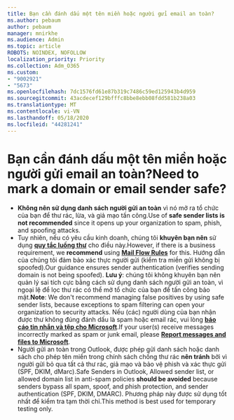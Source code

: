 ```yaml
---
title: Bạn cần đánh dấu một tên miền hoặc người gửi email an toàn?
ms.author: pebaum
author: pebaum
manager: mnirkhe
ms.audience: Admin
ms.topic: article
ROBOTS: NOINDEX, NOFOLLOW
localization_priority: Priority
ms.collection: Adm_O365
ms.custom:
- "9002921"
- "5673"
ms.openlocfilehash: 7dc1576fd61e87b319c7486c59ed125943b4d959
ms.sourcegitcommit: 43acdecef129bfffc8bbe8ebb08fdd581b238a03
ms.translationtype: MT
ms.contentlocale: vi-VN
ms.lasthandoff: 05/18/2020
ms.locfileid: "44281241"
---
```

# <a name="need-to-mark-a-domain-or-email-sender-safe"></a><span data-ttu-id="3989c-102">Bạn cần đánh dấu một tên miền hoặc người gửi email an toàn?</span><span class="sxs-lookup"><span data-stu-id="3989c-102">Need to mark a domain or email sender safe?</span></span>

- <span data-ttu-id="3989c-103">**Không nên sử dụng danh sách người gửi an toàn** vì nó mở ra tổ chức của bạn để thư rác, lừa, và giả mạo tấn công.</span><span class="sxs-lookup"><span data-stu-id="3989c-103">Use of **safe sender lists is not recommended** since it opens up your organization to spam, phish, and spoofing attacks.</span></span>
- <span data-ttu-id="3989c-104">Tuy nhiên, nếu có yêu cầu kinh doanh, chúng tôi **khuyên bạn nên** sử dụng **[quy tắc luồng thư](https://docs.microsoft.com/microsoft-365/security/office-365-security/create-safe-sender-lists-in-office-365?view=o365-worldwide#recommended-use-mail-flow-rules)** cho điều này.</span><span class="sxs-lookup"><span data-stu-id="3989c-104">However, if there is a business requirement, we **recommend** using **[Mail Flow Rules](https://docs.microsoft.com/microsoft-365/security/office-365-security/create-safe-sender-lists-in-office-365?view=o365-worldwide#recommended-use-mail-flow-rules)** for this.</span></span> <span data-ttu-id="3989c-105">Hướng dẫn của chúng tôi đảm bảo xác thực người gửi (kiểm tra miền gửi không bị spoofed).</span><span class="sxs-lookup"><span data-stu-id="3989c-105">Our guidance ensures sender authentication (verifies sending domain is not being spoofed).</span></span> <span data-ttu-id="3989c-106">**Lưu ý**: chúng tôi không khuyên bạn nên quản lý sai tích cực bằng cách sử dụng danh sách người gửi an toàn, vì ngoại lệ để lọc thư rác có thể mở tổ chức của bạn để tấn công bảo mật.</span><span class="sxs-lookup"><span data-stu-id="3989c-106">**Note**: We don't recommend managing false positives by using safe sender lists, because exceptions to spam filtering can open your organization to security attacks.</span></span> <span data-ttu-id="3989c-107">Nếu (các) người dùng của bạn nhận được thư không đúng đánh dấu là spam hoặc email rác, vui lòng **[báo cáo tin nhắn và tệp cho Microsoft](https://protection.office.com/reportsubmission)**.</span><span class="sxs-lookup"><span data-stu-id="3989c-107">If your user(s) receive messages incorrectly marked as spam or junk email, please **[Report messages and files to Microsoft](https://protection.office.com/reportsubmission)**.</span></span>
- <span data-ttu-id="3989c-108">Người gửi an toàn trong Outlook, được phép gửi danh sách hoặc danh sách cho phép tên miền trong chính sách chống thư rác **nên tránh** bởi vì người gửi bỏ qua tất cả thư rác, giả mạo và bảo vệ phish và xác thực gửi (SPF, DKIM, dMarc).</span><span class="sxs-lookup"><span data-stu-id="3989c-108">Safe Senders in Outlook, Allowed sender list, or allowed domain list in anti-spam policies **should be avoided** because senders bypass all spam, spoof, and phish protection, and sender authentication (SPF, DKIM, DMARC).</span></span> <span data-ttu-id="3989c-109">Phương pháp này được sử dụng tốt nhất để kiểm tra tạm thời chỉ.</span><span class="sxs-lookup"><span data-stu-id="3989c-109">This method is best used for temporary testing only.</span></span>
